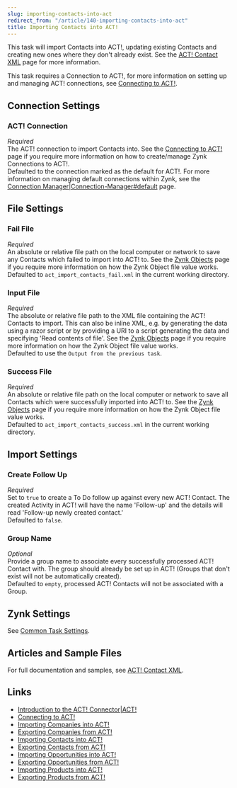 ```yaml
---
slug: importing-contacts-into-act
redirect_from: "/article/140-importing-contacts-into-act"
title: Importing Contacts into ACT!
---
```

This task will import Contacts into ACT!, updating existing Contacts and creating new ones where they don't already exist. See the [ACT! Contact XML](act!-contact-xml) page for more information.

This task requires a Connection to ACT!, for more information on setting up and managing ACT! connections, see [Connecting to ACT!](connecting-to-act!).

## Connection Settings  
### ACT! Connection
_Required_  
The ACT! connection to import Contacts into. See the [Connecting to ACT!](connecting-to-act!) page if you require more information on how to create/manage Zynk Connections to ACT!.  
Defaulted to the connection marked as the default for ACT!. For more information on managing default connections within Zynk, see the [Connection Manager|Connection-Manager#default](connection-manager|connection-manager#default) page.

## File Settings
### Fail File
_Required_  
An absolute or relative file path on the local computer or network to save any Contacts which failed to import into ACT! to. See the [Zynk Objects](zynk-objects) page if you require more information on how the Zynk Object file value works.  
Defaulted to `act_import_contacts_fail.xml` in the current working directory.  

### Input File
_Required_  
The absolute or relative file path to the XML file containing the ACT! Contacts to import. This can also be inline XML, e.g. by generating the data using a razor script or by providing a URI to a script generating the data and specifying 'Read contents of file'. See the [Zynk Objects](zynk-objects) page if you require more information on how the Zynk Object file value works.  
Defaulted to use the `Output from the previous task`.

### Success File
_Required_  
An absolute or relative file path on the local computer or network to save all Contacts which were successfully imported into ACT! to. See the [Zynk Objects](zynk-objects) page if you require more information on how the Zynk Object file value works.  
Defaulted to `act_import_contacts_success.xml` in the current working directory.

## Import Settings
### Create Follow Up
_Required_  
Set to `true` to create a To Do follow up against every new ACT! Contact. The created Activity in ACT! will have the name 'Follow-up' and the details will read 'Follow-up newly created contact.'  
Defaulted to `false`.

### Group Name
_Optional_  
Provide a group name to associate every successfully processed ACT! Contact with. The group should already be set up in ACT! (Groups that don't exist will not be automatically created).  
Defaulted to `empty`, processed ACT! Contacts will not be associated with a Group.

## Zynk Settings
See [Common Task Settings](common-task-settings).

## Articles and Sample Files
For full documentation and samples, see [ACT! Contact XML](act!-contact-xml).

## Links
- [Introduction to the ACT! Connector|ACT!](introduction-to-the-act!-connector|act!)
- [Connecting to ACT!](connecting-to-act!)
- [Importing Companies into ACT!](importing-companies-into-act!)
- [Exporting Companies from ACT!](exporting-companies-from-act!)
- [Importing Contacts into ACT!](importing-contacts-into-act!)
- [Exporting Contacts from ACT!](exporting-contacts-from-act!)
- [Importing Opportunities into ACT!](importing-opportunities-into-act!)
- [Exporting Opportunities from ACT!](exporting-opportunities-from-act!)
- [Importing Products into ACT!](importing-products-into-act!)
- [Exporting Products from ACT!](exporting-products-from-act!)